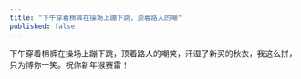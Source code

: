 ```yaml
---
title: "下午穿着棉裤在操场上蹦下跳，顶着路人的嘲"
published: false
---
```

下午穿着棉裤在操场上蹦下跳，顶着路人的嘲笑，汗湿了新买的秋衣，我这么拼，只为博你一笑。祝你新年猴赛雷！